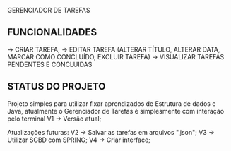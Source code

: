 GERENCIADOR DE TAREFAS

## FUNCIONALIDADES ##

-> CRIAR TAREFA;
-> EDITAR TAREFA (ALTERAR TÍTULO, ALTERAR DATA, MARCAR COMO CONCLUÍDO, EXCLUIR TAREFA)
-> VISUALIZAR TAREFAS PENDENTES E CONCLUIDAS

## STATUS DO PROJETO ##


Projeto simples para utilizar fixar aprendizados de Estrutura de dados e Java, atualmente o Gerenciador de Tarefas é simplesmente com interação pelo terminal
V1 -> Versão atual;

Atualizações futuras: 
V2 -> Salvar as tarefas em arquivos ".json";
V3 -> Utilizar SGBD com SPRING;
V4 -> Criar interface;
